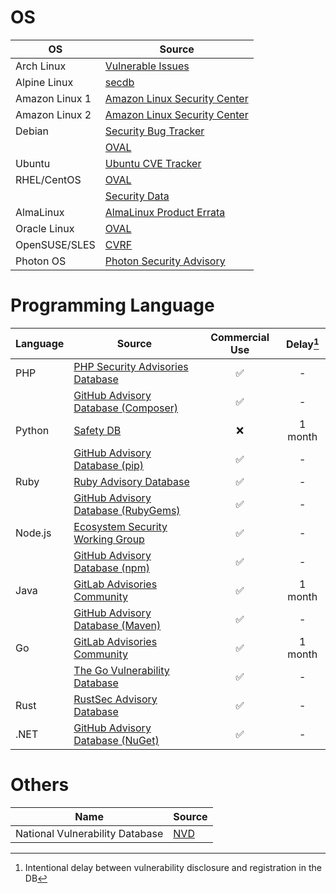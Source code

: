 # OS

| OS             | Source                                                                              |
| ---------------| ---------------------------------------- |
| Arch Linux     | [Vulnerable Issues][arch]                |
| Alpine Linux   | [secdb][alpine]                          |
| Amazon Linux 1 | [Amazon Linux Security Center][amazon1]  |
| Amazon Linux 2 | [Amazon Linux Security Center][amazon2]  |
| Debian         | [Security Bug Tracker][debian-tracker]   |
|                | [OVAL][debian-oval]                      |
| Ubuntu         | [Ubuntu CVE Tracker][ubuntu]             |
| RHEL/CentOS    | [OVAL][rhel-oval]                        |
|                | [Security Data][rhel-api]                |
| AlmaLinux      | [AlmaLinux Product Errata][alma] |
| Oracle Linux   | [OVAL][oracle]                           |
| OpenSUSE/SLES	 | [CVRF][suse]                             |
| Photon OS      | [Photon Security Advisory][photon]       |

# Programming Language

| Language                     | Source                                           | Commercial Use  | Delay[^1]|
| ---------------------------- | -------------------------------------------------|:---------------:|:--------:|
| PHP                          | [PHP Security Advisories Database][php]          | ✅              | -        |
|                              | [GitHub Advisory Database (Composer)][php-ghsa]  | ✅              | -        |
| Python                       | [Safety DB][python]                              | ❌              | 1 month  |
|                              | [GitHub Advisory Database (pip)][python-ghsa]    | ✅              | -        |
| Ruby                         | [Ruby Advisory Database][ruby]                   | ✅              | -        |
|                              | [GitHub Advisory Database (RubyGems)][ruby-ghsa] | ✅              | -        |
| Node.js                      | [Ecosystem Security Working Group][nodejs]       | ✅              | -        |
|                              | [GitHub Advisory Database (npm)][nodejs-ghsa]    | ✅              | -        |
| Java                         | [GitLab Advisories Community][gitlab]            | ✅              | 1 month  |
|                              | [GitHub Advisory Database (Maven)][java-ghsa]    | ✅              | -        |
| Go                           | [GitLab Advisories Community][gitlab]            | ✅              | 1 month  |
|                              | [The Go Vulnerability Database][go]              | ✅              | -        |
| Rust                         | [RustSec Advisory Database][rust]                | ✅              | -        |
| .NET                         | [GitHub Advisory Database (NuGet)][dotnet-ghsa]  | ✅              | -        |

[^1]: Intentional delay between vulnerability disclosure and registration in the DB

# Others

| Name                            | Source     |  
| --------------------------------|------------|
| National Vulnerability Database | [NVD][nvd] | 

[arch]: https://security.archlinux.org/
[alpine]: https://secdb.alpinelinux.org/
[amazon1]: https://alas.aws.amazon.com/
[amazon2]: https://alas.aws.amazon.com/alas2.html
[debian-tracker]: https://security-tracker.debian.org/tracker/
[debian-oval]: https://www.debian.org/security/oval/
[ubuntu]: https://ubuntu.com/security/cve
[rhel-oval]: https://www.redhat.com/security/data/oval/v2/
[rhel-api]: https://www.redhat.com/security/data/metrics/
[alma]: https://errata.almalinux.org/
[oracle]: https://linux.oracle.com/security/oval/
[suse]: http://ftp.suse.com/pub/projects/security/cvrf/
[photon]: https://packages.vmware.com/photon/photon_cve_metadata/

[php-ghsa]: https://github.com/advisories?query=ecosystem%3Acomposer
[python-ghsa]: https://github.com/advisories?query=ecosystem%3Apip
[ruby-ghsa]: https://github.com/advisories?query=ecosystem%3Arubygems
[nodejs-ghsa]: https://github.com/advisories?query=ecosystem%3Anpm
[java-ghsa]: https://github.com/advisories?query=ecosystem%3Amaven
[dotnet-ghsa]: https://github.com/advisories?query=ecosystem%3Anuget

[php]: https://github.com/FriendsOfPHP/security-advisories
[python]: https://github.com/pyupio/safety-db
[ruby]: https://github.com/rubysec/ruby-advisory-db
[nodejs]: https://github.com/nodejs/security-wg
[gitlab]: https://gitlab.com/gitlab-org/advisories-community
[go]: https://github.com/golang/vulndb
[rust]: https://github.com/RustSec/advisory-db

[nvd]: https://nvd.nist.gov/
